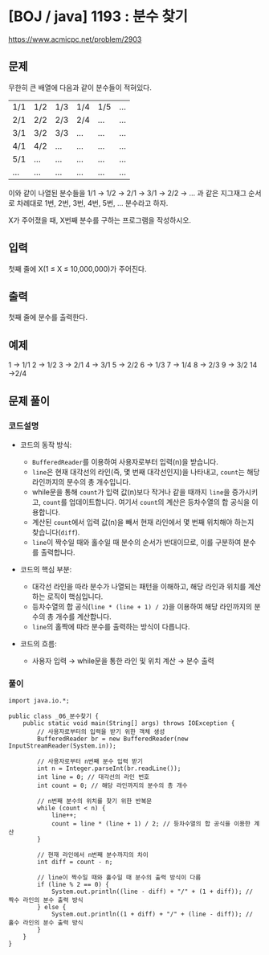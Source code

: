 





# [BOJ / java] 1193 : 분수 찾기

https://www.acmicpc.net/problem/2903

## 문제
무한히 큰 배열에 다음과 같이 분수들이 적혀있다.

|   |   |   |   |   |   |
|---|---|---|---|---|---|
|1/1|1/2|1/3|1/4|1/5|…|
|2/1|2/2|2/3|2/4|…|…|
|3/1|3/2|3/3|…|…|…|
|4/1|4/2|…|…|…|…|
|5/1|…|…|…|…|…|
|…|…|…|…|…|…|

이와 같이 나열된 분수들을 1/1 → 1/2 → 2/1 → 3/1 → 2/2 → … 과 같은 지그재그 순서로 차례대로 1번, 2번, 3번, 4번, 5번, … 분수라고 하자.

X가 주어졌을 때, X번째 분수를 구하는 프로그램을 작성하시오.

## 입력

첫째 줄에 X(1 ≤ X ≤ 10,000,000)가 주어진다.

## 출력

첫째 줄에 분수를 출력한다.

## 예제 

1 -> 1/1
2 -> 1/2
3 -> 2/1
4 -> 3/1
5 -> 2/2
6 -> 1/3
7 -> 1/4
8 -> 2/3
9 -> 3/2
14 ->2/4

## 문제 풀이
### 코드설명
- 코드의 동작 방식:
    
    - `BufferedReader`를 이용하여 사용자로부터 입력(n)을 받습니다.
    - `line`은 현재 대각선의 라인(즉, 몇 번째 대각선인지)을 나타내고, `count`는 해당 라인까지의 분수의 총 개수입니다.
    - while문을 통해 `count`가 입력 값(n)보다 작거나 같을 때까지 `line`을 증가시키고, `count`를 업데이트합니다. 여기서 `count`의 계산은 등차수열의 합 공식을 이용합니다.
    - 계산된 `count`에서 입력 값(n)을 빼서 현재 라인에서 몇 번째 위치해야 하는지 찾습니다(`diff`).
    - `line`이 짝수일 때와 홀수일 때 분수의 순서가 반대이므로, 이를 구분하여 분수를 출력합니다.
- 코드의 핵심 부분:
    
    - 대각선 라인을 따라 분수가 나열되는 패턴을 이해하고, 해당 라인과 위치를 계산하는 로직이 핵심입니다.
    - 등차수열의 합 공식(`line * (line + 1) / 2`)을 이용하여 해당 라인까지의 분수의 총 개수를 계산합니다.
    - `line`의 홀짝에 따라 분수를 출력하는 방식이 다릅니다.
- 코드의 흐름:
    
    - 사용자 입력 → while문을 통한 라인 및 위치 계산 → 분수 출력

### 풀이

```
import java.io.*;

public class _06_분수찾기 {
    public static void main(String[] args) throws IOException {
        // 사용자로부터의 입력을 받기 위한 객체 생성
        BufferedReader br = new BufferedReader(new InputStreamReader(System.in));

        // 사용자로부터 n번째 분수 입력 받기
        int n = Integer.parseInt(br.readLine());
        int line = 0; // 대각선의 라인 번호
        int count = 0; // 해당 라인까지의 분수의 총 개수

        // n번째 분수의 위치를 찾기 위한 반복문
        while (count < n) {
            line++;
            count = line * (line + 1) / 2; // 등차수열의 합 공식을 이용한 계산
        }

        // 현재 라인에서 n번째 분수까지의 차이
        int diff = count - n;

        // line이 짝수일 때와 홀수일 때 분수의 출력 방식이 다름
        if (line % 2 == 0) {
            System.out.println((line - diff) + "/" + (1 + diff)); // 짝수 라인의 분수 출력 방식
        } else {
            System.out.println((1 + diff) + "/" + (line - diff)); // 홀수 라인의 분수 출력 방식
        }
    }
}

```

